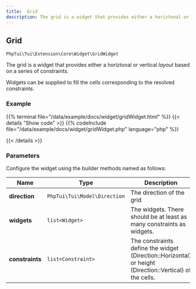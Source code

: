 ```yaml
---
title:  Grid 
description: The grid is a widget that provides either a horiztonal or vertical _layout_  based on a series of constraints.
---
```

##  Grid 

`PhpTui\Tui\Extension\Core\Widget\GridWidget`

The grid is a widget that provides either a horiztonal or vertical _layout_  based on a series of constraints.


Widgets can be supplied to fill the cells corresponding to the resolved constraints.

### Example

{{% terminal file="/data/example/docs/widget/gridWidget.html" %}}
{{< details "Show code"  >}}
{{% codeInclude file="/data/example/docs/widget/gridWidget.php" language="php" %}}

{{< /details >}}
### Parameters

Configure the widget using the builder methods named as follows:

| Name | Type | Description |
| --- | --- | --- |
| **direction** | `PhpTui\Tui\Model\Direction` | The direction of the grid |
| **widgets** | `list<Widget>` | The widgets. There should be at least as many constraints as widgets. |
| **constraints** | `list<Constraint>` | The constraints define the widget (Direction::Horizontal) or height (Direction::Vertical) of the cells. |